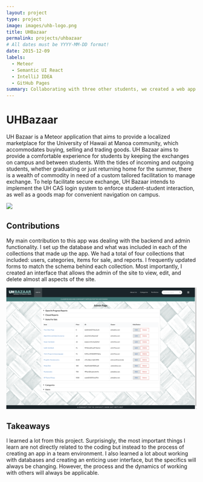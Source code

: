 ```yaml
---
layout: project
type: project
image: images/uhb-logo.png
title: UHBazaar
permalink: projects/uhbazaar
# All dates must be YYYY-MM-DD format!
date: 2015-12-09
labels:
  - Meteor
  - Semantic UI React
  - IntelliJ IDEA
  - GitHub Pages
summary: Collaborating with three other students, we created a web app called, UHBazaar. UHBazaar was designed to be a localized marketplace for the UHM community. 
---
```

 # UHBazaar
 
 UH Bazaar is a Meteor application that aims to provide a localized marketplace for the University of Hawaii at Manoa community, which accommodates buying, selling and trading goods. UH Bazaar aims to provide a comfortable experience for students by keeping the exchanges on campus and between students. With the tides of incoming and outgoing students, whether graduating or just returning home for the summer, there is a wealth of commodity in need of a custom tailored facilitation to manage exchange. To help facilitate secure exchange, UH Bazaar intends to implement the UH CAS login system to enforce student-student interaction, as well as a goods map for convenient navigation on campus.
 
 <img class="ui large rounded image" src="../images/categoryPage.png">
 
 ## Contributions
 
 My main contribution to this app was dealing with the backend and admin functionality. I set up the database and what was included in each of the collections that made up the app. We had a total of four collections that included: users, categories, items for sale, and reports. I frequently updated forms to match the schema behind each collection. Most importantly, I created an interface that allows the admin of the site to view, edit, and delete almost all aspects of the site. 
 
 <img class="ui large rounded image" src="../images/admin-page.png">
 
 ## Takeaways
 
 I learned a lot from this project. Surprisingly, the most important things I learn are not directly related to the coding but instead to the process of creating an app in a team environment. I also learned a lot about working with databases and creating an enticing user interface, but the specifics will always be changing. However, the process and the dynamics of working with others will always be applicable.